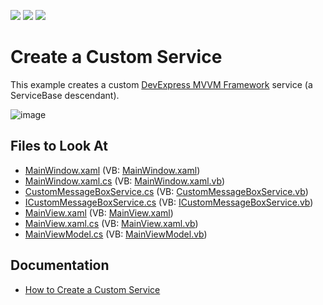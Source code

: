 <!-- default badges list -->
![](https://img.shields.io/endpoint?url=https://codecentral.devexpress.com/api/v1/VersionRange/128658009/21.1.5%2B)
[![](https://img.shields.io/badge/Open_in_DevExpress_Support_Center-FF7200?style=flat-square&logo=DevExpress&logoColor=white)](https://supportcenter.devexpress.com/ticket/details/E5093)
[![](https://img.shields.io/badge/📖_How_to_use_DevExpress_Examples-e9f6fc?style=flat-square)](https://docs.devexpress.com/GeneralInformation/403183)
<!-- default badges end -->
# Create a Custom Service

This example creates a custom [DevExpress MVVM Framework](https://docs.devexpress.com/WPF/15112/mvvm-framework) service (a ServiceBase descendant).

![image](https://user-images.githubusercontent.com/12169834/183714532-f9f87323-0b0e-4039-bacf-4e2bba3345d6.png)

<!-- default file list -->
## Files to Look At

* [MainWindow.xaml](./CS/MainWindow.xaml) (VB: [MainWindow.xaml](./VB/MainWindow.xaml))
* [MainWindow.xaml.cs](./CS/MainWindow.xaml.cs) (VB: [MainWindow.xaml.vb](./VB/MainWindow.xaml.vb))
* [CustomMessageBoxService.cs](./CS/Service/CustomMessageBoxService.cs) (VB: [CustomMessageBoxService.vb](./VB/Service/CustomMessageBoxService.vb))
* [ICustomMessageBoxService.cs](./CS/Service/ICustomMessageBoxService.cs) (VB: [ICustomMessageBoxService.vb](./VB/Service/ICustomMessageBoxService.vb))
* [MainView.xaml](./CS/View/MainView.xaml) (VB: [MainView.xaml](./VB/View/MainView.xaml))
* [MainView.xaml.cs](./CS/View/MainView.xaml.cs) (VB: [MainView.xaml.vb](./VB/View/MainView.xaml.vb))
* [MainViewModel.cs](./CS/ViewModel/MainViewModel.cs) (VB: [MainViewModel.vb](./VB/ViewModel/MainViewModel.vb))
<!-- default file list end -->

## Documentation

* [How to Create a Custom Service](https://docs.devexpress.com/WPF/16920/mvvm-framework/services/how-to-create-a-custom-service)
